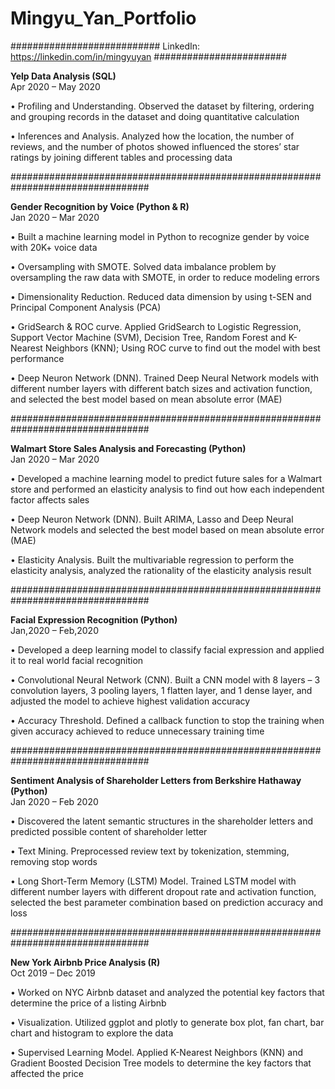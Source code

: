 # Mingyu_Yan_Portfolio

########################### LinkedIn: https://linkedin.com/in/mingyuyan ########################

**Yelp Data Analysis (SQL)**                                                               
Apr 2020 – May 2020

•	Profiling and Understanding. Observed the dataset by filtering, ordering and grouping records in the dataset and doing quantitative calculation

•	Inferences and Analysis. Analyzed how the location, the number of reviews, and the number of photos showed influenced the stores’ star ratings by joining different tables and processing data

#################################################################################

**Gender Recognition by Voice (Python & R)**                                                   
Jan 2020 – Mar 2020

•	Built a machine learning model in Python to recognize gender by voice with 20K+ voice data

•	Oversampling with SMOTE. Solved data imbalance problem by oversampling the raw data with SMOTE, in order to reduce modeling errors

•	Dimensionality Reduction. Reduced data dimension by using t-SEN and Principal Component Analysis (PCA)

•	GridSearch & ROC curve. Applied GridSearch to Logistic Regression, Support Vector Machine (SVM), Decision Tree, Random Forest and K-Nearest Neighbors (KNN); Using ROC curve to find out the model with best performance

•	Deep Neuron Network (DNN). Trained Deep Neural Network models with different number layers with different batch sizes and activation function, and selected the best model based on mean absolute error (MAE)

#################################################################################

**Walmart Store Sales Analysis and Forecasting (Python)**                                        
Jan 2020 – Mar 2020

•	Developed a machine learning model to predict future sales for a Walmart store and performed an elasticity analysis to find out how each independent factor affects sales

•	Deep Neuron Network (DNN). Built ARIMA, Lasso and Deep Neural Network models and selected the best model based on mean absolute error (MAE)

•	Elasticity Analysis. Built the multivariable regression to perform the elasticity analysis, analyzed the rationality of the elasticity analysis result 

#################################################################################

**Facial Expression Recognition (Python)**                                                     
Jan,2020 – Feb,2020

•	Developed a deep learning model to classify facial expression and applied it to real world facial recognition

•	Convolutional Neural Network (CNN). Built a CNN model with 8 layers – 3 convolution layers, 3 pooling layers, 1 flatten layer, and 1 dense layer, and adjusted the model to achieve highest validation accuracy

•	Accuracy Threshold. Defined a callback function to stop the training when given accuracy achieved to reduce unnecessary training time

#################################################################################

**Sentiment Analysis of Shareholder Letters from Berkshire Hathaway (Python)**                      
Jan 2020 – Feb 2020

•	Discovered the latent semantic structures in the shareholder letters and predicted possible content of shareholder letter

•	Text Mining. Preprocessed review text by tokenization, stemming, removing stop words

•	Long Short-Term Memory (LSTM) Model. Trained LSTM model with different number layers with different dropout rate and activation function, selected the best parameter combination based on prediction accuracy and loss

#################################################################################

**New York Airbnb Price Analysis (R)**                                                         
Oct 2019 – Dec 2019

•	Worked on NYC Airbnb dataset and analyzed the potential key factors that determine the price of a listing Airbnb

•	Visualization. Utilized ggplot and plotly to generate box plot, fan chart, bar chart and histogram to explore the data

•	Supervised Learning Model. Applied K-Nearest Neighbors (KNN) and Gradient Boosted Decision Tree models to determine the key factors that affected the price
